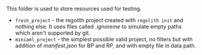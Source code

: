 This folder is used to store resources used for testing.

- `fresh_project` - the regolith project created with `regolith init` and
    nothing else. It uses files called *.ignoreme* to simulate empty paths
    which aren't supported by git.
- `miniaml_project` - the simplest possible valid project, no filters but with
    addition of *manifest.json* for BP and RP, and with empty file in data
    path.
